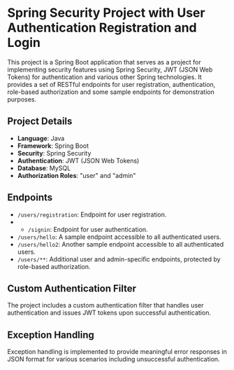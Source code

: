 # Spring Security Project with User Authentication Registration and Login

This project is a Spring Boot application that serves as a project for implementing security features using Spring Security, 
JWT (JSON Web Tokens) for authentication and various other Spring technologies. It provides a set of RESTful endpoints for 
user registration, authentication, role-based authorization and some sample endpoints for demonstration purposes.

## Project Details

- **Language**: Java
- **Framework**: Spring Boot
- **Security**: Spring Security
- **Authentication**: JWT (JSON Web Tokens)
- **Database**: MySQL
- **Authorization Roles**: "user" and "admin"

## Endpoints

- `/users/registration`: Endpoint for user registration.
- - `/signin`: Endpoint for user authentication.
- `/users/hello`: A sample endpoint accessible to all authenticated users.
- `/users/hello2`: Another sample endpoint accessible to all authenticated users.
- `/users/**`: Additional user and admin-specific endpoints, protected by role-based authorization.

  
## Custom Authentication Filter

The project includes a custom authentication filter that handles user authentication and issues JWT tokens upon successful authentication.

## Exception Handling

Exception handling is implemented to provide meaningful error responses in JSON format for various scenarios including unsuccessful authentication.
